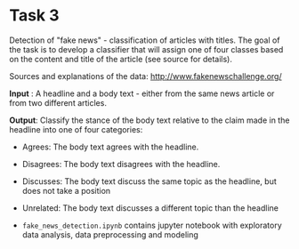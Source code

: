 # Task 3

Detection of "fake news" - classification of articles with titles. The goal of the task is to develop a classifier that will assign one of four classes based on the content and title of the article (see source for details).

Sources and explanations of the data:
http://www.fakenewschallenge.org/


**Input** : A headline and a body text - either from the same news article or from two different articles.

**Output**: Classify the stance of the body text relative to the claim made in the headline into one of four categories:
* Agrees: The body text agrees with the headline.
* Disagrees: The body text disagrees with the headline.
* Discusses: The body text discuss the same topic as the headline, but does not take a position
* Unrelated: The body text discusses a different topic than the headline


* ```fake_news_detection.ipynb``` contains jupyter notebook with exploratory data analysis, data preprocessing and modeling
